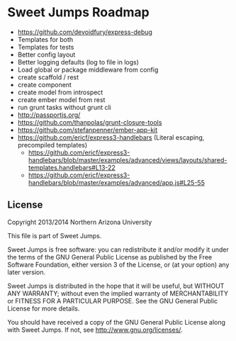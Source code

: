 Sweet Jumps Roadmap
===================

- https://github.com/devoidfury/express-debug
- Templates for both
- Templates for tests
- Better config layout
- Better logging defaults (log to file in logs)
- Load global or package middleware from config
- create scaffold / rest
- create component
- create model from introspect
- create ember model from rest
- run grunt tasks without grunt cli
- http://passportjs.org/
- https://github.com/thanpolas/grunt-closure-tools
- https://github.com/stefanpenner/ember-app-kit
- https://github.com/ericf/express3-handlebars (Literal escaping, precompiled templates)
  - https://github.com/ericf/express3-handlebars/blob/master/examples/advanced/views/layouts/shared-templates.handlebars#L13-22
  - https://github.com/ericf/express3-handlebars/blob/master/examples/advanced/app.js#L25-55

License
-------

Copyright 2013/2014 Northern Arizona University

This file is part of Sweet Jumps.

Sweet Jumps is free software: you can redistribute it and/or modify it under the terms of the GNU General Public License as published by the Free Software Foundation, either version 3 of the License, or (at your option) any later version.

Sweet Jumps is distributed in the hope that it will be useful, but WITHOUT ANY WARRANTY; without even the implied warranty of MERCHANTABILITY or FITNESS FOR A PARTICULAR PURPOSE. See the GNU General Public License for more details.

You should have received a copy of the GNU General Public License along with Sweet Jumps. If not, see <http://www.gnu.org/licenses/>.